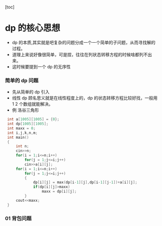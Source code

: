 [toc]

# dp 的核心思想

- dp 的本质,其实就是吧复杂的问题分成一个一个简单的子问题，从而寻找解的过程。
- 道理上来说好像很简单，可是捏，往往在列状态转移方程的时候啥都列不出来。
- 这时候要提到一个 dp 的无序性

### 简单的 dp 问题

- 先从简单的 dp 引入
- 线性 dp 顾名思义就是在线性程度上的，dp 的状态转移方程比较好找，一般用 1 2 个数组就能解决。
- 例 洛谷三角形

```C++ {.line-numbers}
 int a[1005][1005] = {0};
 int dp[1005][1005];
 int maxx = 0;
 int i,j,k,n,m;
 int main()
 {
     int n;
     cin>>n;
     for(i = 1;i<=n;i++)
         for(j = 1;j<=i;j++)
         cin>>a[i][j];
     for(i = 1;i<=n;i++)
         for(j = 1;j<=i;j++)
         {
             dp[i][j] = max(dp[i-1][j],dp[i-1][j-1])+a[i][j];
             if(dp[i][j]>maxx)
                 maxx = dp[i][j];
         }
     cout<<maxx;
 }
```

### 01 背包问题

```C++ {.line-numbers}

```
